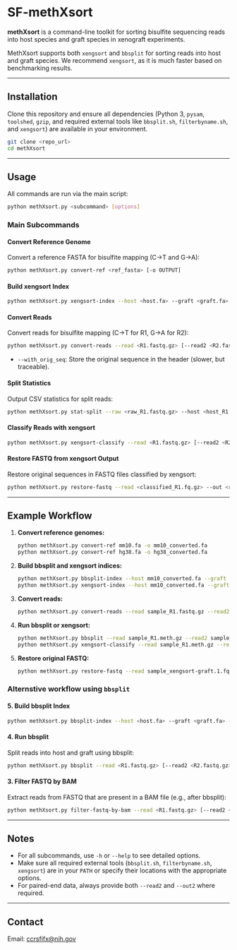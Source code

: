 # SF-methXsort

**methXsort** is a command-line toolkit for sorting bisulfite sequencing reads into host species and graft species in xenograft experiments. 

MethXsort supports both `xengsort` and `bbsplit` for sorting reads into host and graft species. We recommend `xengsort`, as it is much faster based on benchmarking results.

---

## Installation

Clone this repository and ensure all dependencies (Python 3, `pysam`, `toolshed`, `gzip`, and required external tools like `bbsplit.sh`, `filterbyname.sh`, and `xengsort`) are available in your environment.

```bash
git clone <repo_url>
cd methXsort
```

---

## Usage

All commands are run via the main script:

```bash
python methXsort.py <subcommand> [options]
```

### Main Subcommands

#### Convert Reference Genome

Convert a reference FASTA for bisulfite mapping (C→T and G→A):

```bash
python methXsort.py convert-ref <ref_fasta> [-o OUTPUT]
```

#### Build xengsort Index

```bash
python methXsort.py xengsort-index --host <host.fa> --graft <graft.fa> --index <index_dir> [-n N] [--fill FILL] [--statistics STAT] [-k K] [--xengsort_path <path>] [--xengsort_extra <extra>]
```

#### Convert Reads

Convert reads for bisulfite mapping (C→T for R1, G→A for R2):

```bash
python methXsort.py convert-reads --read <R1.fastq.gz> [--read2 <R2.fastq.gz>] [--out <R1_out>] [--out2 <R2_out>] [--with_orig_seq]
```
- `--with_orig_seq`: Store the original sequence in the header (slower, but traceable).


####  Split Statistics

Output CSV statistics for split reads:

```bash
python methXsort.py stat-split --raw <raw_R1.fastq.gz> --host <host_R1.fastq.gz> --graft <graft_R1.fastq.gz>
```

#### Classify Reads with xengsort

```bash
python methXsort.py xengsort-classify --read <R1.fastq.gz> [--read2 <R2.fastq.gz>] --index <index_dir> --out_prefix <prefix> --threads <N> [--xengsort_path <path>] [--xengsort_extra <extra>]
```

#### Restore FASTQ from xengsort Output

Restore original sequences in FASTQ files classified by xengsort:

```bash
python methXsort.py restore-fastq --read <classified_R1.fq.gz> --out <restored_R1.fq.gz> [--read2 <classified_R2.fq.gz> --out2 <restored_R2.fq.gz>]
```

---

## Example Workflow

1. **Convert reference genomes:**
    ```bash
    python methXsort.py convert-ref mm10.fa -o mm10_converted.fa
    python methXsort.py convert-ref hg38.fa -o hg38_converted.fa
    ```

2. **Build bbsplit and xengsort indices:**
    ```bash
    python methXsort.py bbsplit-index --host mm10_converted.fa --graft hg38_converted.fa --host_name mm --graft_name hs
    python methXsort.py xengsort-index --host mm10_converted.fa --graft hg38_converted.fa --index xengsort_index_7B
    ```

3. **Convert reads:**
    ```bash
    python methXsort.py convert-reads --read sample_R1.fastq.gz --read2 sample_R2.fastq.gz --with_orig_seq
    ```

4. **Run bbsplit or xengsort:**
    ```bash
    python methXsort.py bbsplit --read sample_R1.meth.gz --read2 sample_R2.meth.gz --host mm --graft hs --out_host host.bam --out_graft graft.bam
    python methXsort.py xengsort-classify --read sample_R1.meth.gz --read2 sample_R2.meth.gz --index xengsort_index_7B --out_prefix sample_xengsort --threads 8
    ```

5. **Restore original FASTQ:**
    ```bash
    python methXsort.py restore-fastq --read sample_xengsort-graft.1.fq.gz --out sample_graft_R1_restored.fq.gz --read2 sample_xengsort-graft.2.fq.gz --out2 sample_graft_R2_restored.fq.gz
    ```

### Alternstive workflow using `bbsplit`


#### 5. Build bbsplit Index

```bash
python methXsort.py bbsplit-index --host <host.fa> --graft <graft.fa> --host_name <host> --graft_name <graft> [--bbsplit_path <path>] [--bbsplit_index_path <dir>]
```

#### 4. Run bbsplit

Split reads into host and graft using bbsplit:

```bash
python methXsort.py bbsplit --read <R1.fastq.gz> [--read2 <R2.fastq.gz>] --host <host_name> --graft <graft_name> --out_host <host.bam> --out_graft <graft.bam> [--bbsplit_path <path>] [--bbsplit_extra <extra>]
```

#### 3. Filter FASTQ by BAM

Extract reads from FASTQ that are present in a BAM file (e.g., after bbsplit):

```bash
python methXsort.py filter-fastq-by-bam --read <R1.fastq.gz> [--read2 <R2.fastq.gz>] --bam <file.bam> --out <R1_out> [--out2 <R2_out>] [--filterbyname_path <path>]
```

---

## Notes

- For all subcommands, use `-h` or `--help` to see detailed options.
- Make sure all required external tools (`bbsplit.sh`, `filterbyname.sh`, `xengsort`) are in your `PATH` or specify their locations with the appropriate options.
- For paired-end data, always provide both `--read2` and `--out2` where required.

---

## Contact

Email: ccrsfifx@nih.gov

